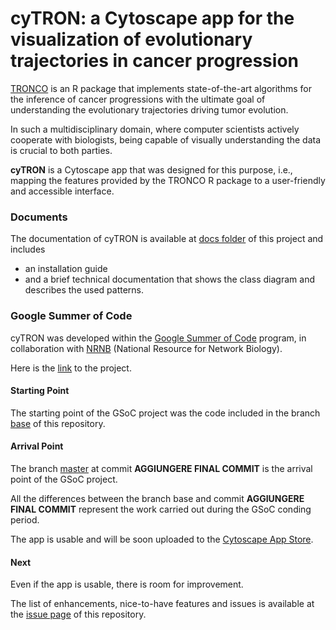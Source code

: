 # cyTRON: a Cytoscape app for the visualization of evolutionary trajectories in cancer progression
[TRONCO](https://github.com/BIMIB-DISCo/TRONCO) is an R package that implements state-of-the-art algorithms for the inference of cancer progressions with the ultimate goal of understanding the evolutionary trajectories driving tumor evolution.

In such a multidisciplinary domain, where computer scientists actively cooperate with biologists, being capable of visually understanding the data is crucial to both parties.

**cyTRON** is a Cytoscape app that was designed for this purpose, i.e., mapping the features provided by the TRONCO R package to a user-friendly and accessible interface.

### Documents
The documentation of cyTRON is available at [docs folder](https://github.com/BIMIB-DISCo/cyTRON/tree/master/docs) of this project and includes
* an installation guide
* and a brief technical documentation that shows the class diagram and describes the used patterns.

### Google Summer of Code
cyTRON was developed within the [Google Summer of Code](https://summerofcode.withgoogle.com/) program, in collaboration with [NRNB](http://nrnb.org/) (National Resource for Network Biology).

Here is the [link](https://summerofcode.withgoogle.com/projects/#5178892366118912) to the project.

#### Starting Point
The starting point of the GSoC project was the code included in the branch [base](https://github.com/BIMIB-DISCo/cyTRON/tree/base) of this repository.

#### Arrival Point
The branch [master](https://github.com/BIMIB-DISCo/cyTRON/tree/master) at commit **AGGIUNGERE FINAL COMMIT** is the arrival point of the GSoC project.

All the differences between the branch base and commit **AGGIUNGERE FINAL COMMIT** represent the work carried out during the GSoC conding period.

The app is usable and will be soon uploaded to the [Cytoscape App Store](http://apps.cytoscape.org).

#### Next
Even if the app is usable, there is room for improvement.

The list of enhancements, nice-to-have features and issues is available at the [issue page](https://github.com/BIMIB-DISCo/cyTRON/issues) of this repository.
